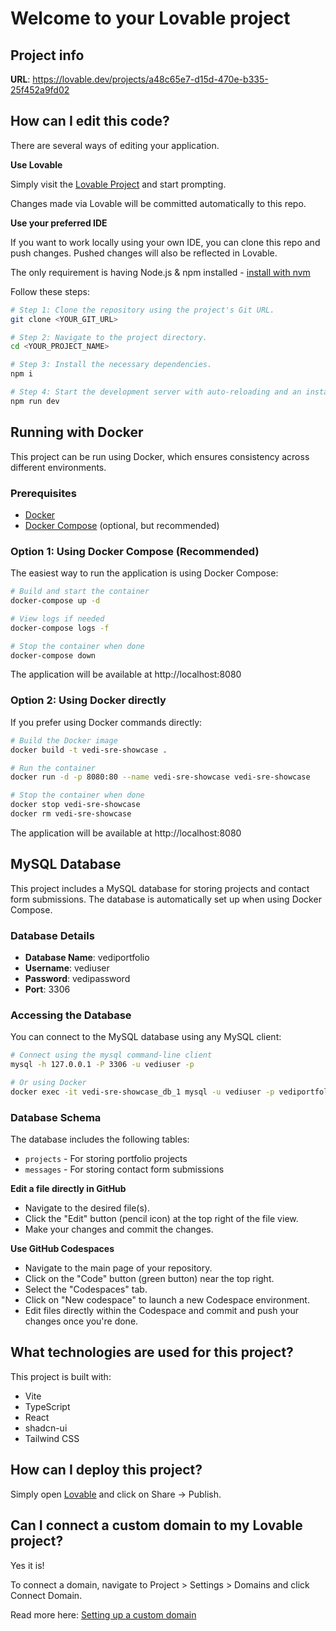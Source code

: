 
# Welcome to your Lovable project

## Project info

**URL**: https://lovable.dev/projects/a48c65e7-d15d-470e-b335-25f452a9fd02

## How can I edit this code?

There are several ways of editing your application.

**Use Lovable**

Simply visit the [Lovable Project](https://lovable.dev/projects/a48c65e7-d15d-470e-b335-25f452a9fd02) and start prompting.

Changes made via Lovable will be committed automatically to this repo.

**Use your preferred IDE**

If you want to work locally using your own IDE, you can clone this repo and push changes. Pushed changes will also be reflected in Lovable.

The only requirement is having Node.js & npm installed - [install with nvm](https://github.com/nvm-sh/nvm#installing-and-updating)

Follow these steps:

```sh
# Step 1: Clone the repository using the project's Git URL.
git clone <YOUR_GIT_URL>

# Step 2: Navigate to the project directory.
cd <YOUR_PROJECT_NAME>

# Step 3: Install the necessary dependencies.
npm i

# Step 4: Start the development server with auto-reloading and an instant preview.
npm run dev
```

## Running with Docker

This project can be run using Docker, which ensures consistency across different environments.

### Prerequisites

- [Docker](https://docs.docker.com/get-docker/)
- [Docker Compose](https://docs.docker.com/compose/install/) (optional, but recommended)

### Option 1: Using Docker Compose (Recommended)

The easiest way to run the application is using Docker Compose:

```sh
# Build and start the container
docker-compose up -d

# View logs if needed
docker-compose logs -f

# Stop the container when done
docker-compose down
```

The application will be available at http://localhost:8080

### Option 2: Using Docker directly

If you prefer using Docker commands directly:

```sh
# Build the Docker image
docker build -t vedi-sre-showcase .

# Run the container
docker run -d -p 8080:80 --name vedi-sre-showcase vedi-sre-showcase

# Stop the container when done
docker stop vedi-sre-showcase
docker rm vedi-sre-showcase
```

The application will be available at http://localhost:8080

## MySQL Database

This project includes a MySQL database for storing projects and contact form submissions. The database is automatically set up when using Docker Compose.

### Database Details
- **Database Name**: vediportfolio
- **Username**: vediuser
- **Password**: vedipassword
- **Port**: 3306

### Accessing the Database

You can connect to the MySQL database using any MySQL client:

```sh
# Connect using the mysql command-line client
mysql -h 127.0.0.1 -P 3306 -u vediuser -p

# Or using Docker
docker exec -it vedi-sre-showcase_db_1 mysql -u vediuser -p vediportfolio
```

### Database Schema

The database includes the following tables:
- `projects` - For storing portfolio projects
- `messages` - For storing contact form submissions

**Edit a file directly in GitHub**

- Navigate to the desired file(s).
- Click the "Edit" button (pencil icon) at the top right of the file view.
- Make your changes and commit the changes.

**Use GitHub Codespaces**

- Navigate to the main page of your repository.
- Click on the "Code" button (green button) near the top right.
- Select the "Codespaces" tab.
- Click on "New codespace" to launch a new Codespace environment.
- Edit files directly within the Codespace and commit and push your changes once you're done.

## What technologies are used for this project?

This project is built with:

- Vite
- TypeScript
- React
- shadcn-ui
- Tailwind CSS

## How can I deploy this project?

Simply open [Lovable](https://lovable.dev/projects/a48c65e7-d15d-470e-b335-25f452a9fd02) and click on Share -> Publish.

## Can I connect a custom domain to my Lovable project?

Yes it is!

To connect a domain, navigate to Project > Settings > Domains and click Connect Domain.

Read more here: [Setting up a custom domain](https://docs.lovable.dev/tips-tricks/custom-domain#step-by-step-guide)
